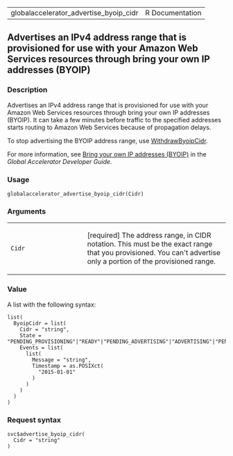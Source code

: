 <table style="width: 100%;">
<tbody>
<tr class="odd">
<td>globalaccelerator_advertise_byoip_cidr</td>
<td style="text-align: right;">R Documentation</td>
</tr>
</tbody>
</table>

## Advertises an IPv4 address range that is provisioned for use with your Amazon Web Services resources through bring your own IP addresses (BYOIP)

### Description

Advertises an IPv4 address range that is provisioned for use with your
Amazon Web Services resources through bring your own IP addresses
(BYOIP). It can take a few minutes before traffic to the specified
addresses starts routing to Amazon Web Services because of propagation
delays.

To stop advertising the BYOIP address range, use
[WithdrawByoipCidr](https://docs.aws.amazon.com/global-accelerator/latest/api/).

For more information, see [Bring your own IP addresses
(BYOIP)](https://docs.aws.amazon.com/global-accelerator/latest/dg/using-byoip.html)
in the *Global Accelerator Developer Guide*.

### Usage

    globalaccelerator_advertise_byoip_cidr(Cidr)

### Arguments

<table>
<colgroup>
<col style="width: 35%" />
<col style="width: 65%" />
</colgroup>
<tbody>
<tr class="odd">
<td><code
id="globalaccelerator_advertise_byoip_cidr_:_Cidr">Cidr</code></td>
<td><p>[required] The address range, in CIDR notation. This must be the
exact range that you provisioned. You can't advertise only a portion of
the provisioned range.</p></td>
</tr>
</tbody>
</table>

### Value

A list with the following syntax:

    list(
      ByoipCidr = list(
        Cidr = "string",
        State = "PENDING_PROVISIONING"|"READY"|"PENDING_ADVERTISING"|"ADVERTISING"|"PENDING_WITHDRAWING"|"PENDING_DEPROVISIONING"|"DEPROVISIONED"|"FAILED_PROVISION"|"FAILED_ADVERTISING"|"FAILED_WITHDRAW"|"FAILED_DEPROVISION",
        Events = list(
          list(
            Message = "string",
            Timestamp = as.POSIXct(
              "2015-01-01"
            )
          )
        )
      )
    )

### Request syntax

    svc$advertise_byoip_cidr(
      Cidr = "string"
    )
